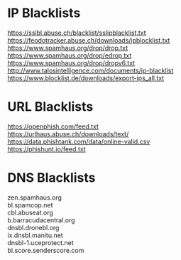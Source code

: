 # IP Blacklists
https://sslbl.abuse.ch/blacklist/sslipblacklist.txt  
https://feodotracker.abuse.ch/downloads/ipblocklist.txt  
https://www.spamhaus.org/drop/drop.txt  
https://www.spamhaus.org/drop/edrop.txt  
https://www.spamhaus.org/drop/dropv6.txt  
http://www.talosintelligence.com/documents/ip-blacklist  
https://www.blocklist.de/downloads/export-ips_all.txt  

# URL Blacklists
https://openphish.com/feed.txt  
https://urlhaus.abuse.ch/downloads/text/  
https://data.phishtank.com/data/online-valid.csv  
https://phishunt.io/feed.txt  

# DNS Blacklists
zen.spamhaus.org  
bl.spamcop.net  
cbl.abuseat.org  
b.barracudacentral.org  
dnsbl.dronebl.org  
ix.dnsbl.manitu.net  
dnsbl-1.uceprotect.net  
bl.score.senderscore.com  
